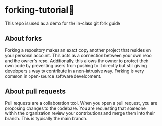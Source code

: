 # forking-tutorial🍴
This repo is used as a demo for the in-class git fork guide

## About forks
Forking a repository makes an exact copy another project that resides on your personal account. This acts as a connection between your own repo and the owner's repo. Additionally, this allows the owner to protect their own code by preventing users from pushing to it directly but still giving developers a way to contribute in a non-intrusive way. Forking is very common in open-source software development.

## About pull requests
Pull requests are a collaboration tool. When you open a pull request, you are proposing changes to the codebase.  You are requesting that someone within the organization review your contributions and merge them into their branch.  This is typically the main branch.